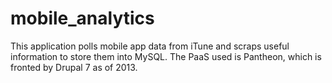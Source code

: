 mobile_analytics
================

This application polls mobile app data from iTune and scraps useful information to store them into MySQL. The PaaS used is Pantheon, which is fronted by Drupal 7 as of 2013.

